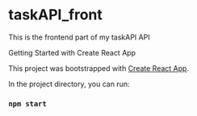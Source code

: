 # taskAPI_front

This is the frontend part of my taskAPI API

Getting Started with Create React App

This project was bootstrapped with [Create React App](https://github.com/facebook/create-react-app).


In the project directory, you can run:

### `npm start`